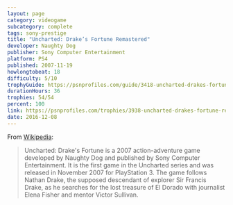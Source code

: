 ```yaml
---
layout: page
category: videogame
subcategory: complete
tags: sony-prestige
title: "Uncharted: Drake’s Fortune Remastered"
developer: Naughty Dog
publisher: Sony Computer Entertainment
platform: PS4
published: 2007-11-19
howlongtobeat: 18
difficulty: 5/10
trophyGuide: https://psnprofiles.com/guide/3418-uncharted-drakes-fortune-remastered-trophy-guide
durationHours: 36
trophies: 54/54
percent: 100
link: https://psnprofiles.com/trophies/3938-uncharted-drakes-fortune-remastered/barrelofjuice
date: 2016-12-08
---
```


From [Wikipedia](https://en.wikipedia.org/wiki/Uncharted:_Drake%27s_Fortune):

> Uncharted: Drake's Fortune is a 2007 action-adventure game developed by Naughty Dog and published by Sony Computer Entertainment. It is the first game in the Uncharted series and was released in November 2007 for PlayStation 3. The game follows Nathan Drake, the supposed descendant of explorer Sir Francis Drake, as he searches for the lost treasure of El Dorado with journalist Elena Fisher and mentor Victor Sullivan.
